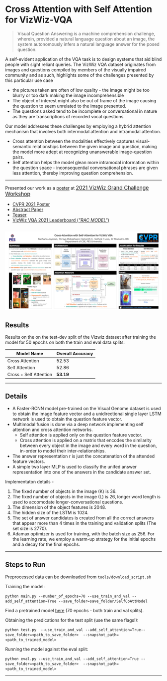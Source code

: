 # Cross Attention with Self Attention for VizWiz-VQA

> Visual Question Answering is a machine comprehension challenge, wherein, provided a natural language question about an image, the system autonomously infers a natural language answer for the posed question.

A self-evident application of the VQA task is to design systems that aid blind people with sight reliant queries. The VizWiz VQA dataset originates from images and questions compiled by members of the visually impaired community and as such, highlights some of the challenges presented by this particular use case

- the pictures taken are often of low quality - the image might be too blurry or too dark making the image incomprehensible
- The object of interest might also be out of frame of the image causing the question to seem unrelated to the image presented.
- The questions asked tend to be incomplete or conversational in nature as they are transcriptions of recorded vocal questions.

Our model addresses these challenges by employing a hybrid attention mechanism that involves both intermodal attention and intramodal attention.

- Cross attention between the modalities effectively captures visual-semantic relationships between the given image and question, making the model more adept at recognizing unanswerable image-question pairs.
- Self attention helps the model glean more intramodal information within the question space - inconsequential conversational phrases are given less attention, thereby improving question comprehension.

---

Presented our work as a [poster](https://vizwiz.org/workshops/2021-workshop/#block-01231653-1998-4062-8e7e-18be269aad97) at <big>[2021 VizWiz Grand Challenge Workshop](https://vizwiz.org/workshops/2021-workshop) </big>

- [CVPR 2021 Poster](https://ivc.ischool.utexas.edu/~yz9244/VizWiz_workshop_2021/poster_pdf/CrossAttSelfAtt_poster.pdf)
- [Abstract Paper](https://ivc.ischool.utexas.edu/~yz9244/VizWiz_workshop_2021/poster_pdf/CrossAttSelfAtt_abstract.pdf)
- [Teaser](https://ivc.ischool.utexas.edu/~yz9244/VizWiz_workshop_2021/videos/CrossAttSelfAtt_teaser.mp4)
- [VizWiz VQA 2021 Leaderboard (_"RAC MODEL"_)](https://eval.ai/web/challenges/challenge-page/743/leaderboard/2020#leaderboardrank-4)

## ![Deep Attention Network Architecture](artefacts/workshop_poster.png)

## Results

Results on the on the test-dev split of the Vizwiz dataset after training the model for 50 epochs on both the train and eval data splits:

| Model Name             | Overall Accuracy |
| ---------------------- | ---------------- |
| Cross Attention        | 52.53            |
| Self Attention         | 52.86            |
| Cross + Self Attention | **53.19**        |

---

## Details

- A Faster-RCNN model pre-trained on the Visual Genome dataset is used to obtain the image feature
  vector and a unidirectional single layer LSTM network is used to obtain the question feature vector.
- Multimodal fusion is done via a deep network implementing self attention and cross attention networks.
  - Self attention is applied only on the question feature vector.
  - Cross attention is applied on a matrix that encodes the similarity between every object in the
    image and every word in the question, in-order to
    model their inter-relationships.
- The answer representation r is just the concatenation
  of the attended feature vectors.
- A simple two layer MLP is used to classify the unifed
  answer representation into one of the answers in the
  candidate answer set.

Implementaton details -

1. The fixed number of objects in the image (K) is 36.
2. The fixed number of objects in the image (L) is 26, longer
   word length is used to accomodate longer-conversational
   questions.
3. The dimension of the object features is 2048.
4. The hidden size of the LSTM is 1024.
5. The set of answer candidates is created from all the
   correct answers that appear more than 4 times in the
   training and validation splits (The set size is 2770).
6. Adamax optimizer is used for training, with the batch size
   as 256. For the learning rate, we employ a warm-up
   strategy for the initial epochs and a decay for the final epochs.

---

## Steps to Run

Preprocessed data can be downloaded from `tools/download_script.sh`

Training the model:

```
python main.py --number_of_epochs=70 --use_train_and_val --add_self_attention=True --save_folder=save_folder/SelfCoAttModel
```

Find a pretrained model [here](https://drive.google.com/file/d/155MpwIzdh-fP2D8sT2KvRR4-oN91iATJ/view?usp=sharing) (70 epochs - both train and val splits).

Obtaining the predications for the test split (use the same flags!):

```
python test.py  --use_train_and_val --add_self_attention=True--save_folder=<path_to_save_folder>  --snapshot_path=<path_to_trained_model>
```

Running the model against the eval split:

```
python eval.py --use_train_and_val --add_self_attention=True --save_folder=<path_to_save_folder>  --snapshot_path=<path_to_trained_model>
```

---
